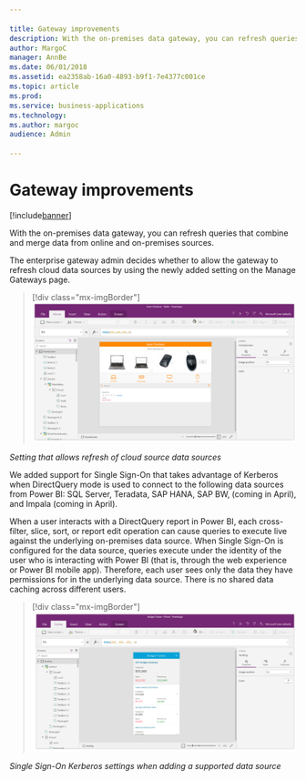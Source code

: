```yaml
---

title: Gateway improvements
description: With the on-premises data gateway, you can refresh queries that combine and merge data from online and on-premises sources.
author: MargoC
manager: AnnBe
ms.date: 06/01/2018
ms.assetid: ea2358ab-16a0-4893-b9f1-7e4377c001ce
ms.topic: article
ms.prod: 
ms.service: business-applications
ms.technology: 
ms.author: margoc
audience: Admin

---
```


# Gateway improvements

[!include[banner](../../../includes/banner.md)]

With the on-premises data gateway, you can refresh queries that combine and
merge data from online and on-premises sources.

The enterprise gateway admin decides whether to allow the gateway to refresh
cloud data sources by using the newly added setting on the Manage Gateways page.

> [!div class="mx-imgBorder"] 
> ![Setting that allows refresh of cloud source data sources](media/index-1.png "Setting that allows refresh of cloud source data sources")

*Setting that allows refresh of cloud source data sources*

We added support for Single Sign-On that takes advantage of Kerberos when
DirectQuery mode is used to connect to the following data sources from Power BI:
SQL Server, Teradata, SAP HANA, SAP BW, (coming in April), and Impala (coming in
April).

When a user interacts with a DirectQuery report in Power BI, each cross-filter,
slice, sort, or report edit operation can cause queries to execute live against
the underlying on-premises data source. When Single Sign-On is configured for
the data source, queries execute under the identity of the user who is
interacting with Power BI (that is, through the web experience or Power BI
mobile app). Therefore, each user sees only the data they have permissions for
in the underlying data source. There is no shared data caching across different
users.

> [!div class="mx-imgBorder"] 
> ![Single Sign-On Kerberos settings when adding a supported data source](media/index-2.png "Single Sign-On Kerberos settings when adding a supported data source")

*Single Sign-On Kerberos settings when adding a supported data source*
